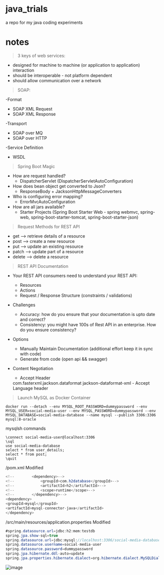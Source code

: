 # java_trials
a repo for my java coding experiments


# notes 

> 3 keys of web services:
- designed for machine to machine (or application to application) interaction
- should be interoperable - not platform dependent
- should allow communication over a network


>SOAP:

-Format
- SOAP XML Request 
- SOAP XML Response
 
-Transport 
- SOAP over MQ 
- SOAP over HTTP

-Service Definition 
- WSDL

> Spring Boot Magic
- How are request handled?
  * DispatcherServlet (DispatcherServletAutoConfiguration)
- How does bean object get converted to Json?
  * ResponseBody + JacksonHttpMessageConverters
- Who is configuring error mapping?
  * ErrorMvcAutoConfiguration
- How are all jars available?
  * Starter Projects (Spring Boot Starter Web - spring webmvc, spring-web, spring-boot-starter-tomcat, spring-boot-starter-json)

> Request Methods for REST API
- get --> retrieve details of a resource
- post --> create a new resource
- put --> update an existing resource
- patch --> update part of a resource
- delete --> delete a resource 

> REST API Documentation
- Your REST API consumers need to understand your REST API:
  - Resources
  - Actions
  - Request / Response Structure (constraints / validations)
- Challenges
  - Accuracy: how do you ensure that your documentation is upto date and correct?
  - Consistency: you might have 100s of Rest API in an enterprise. How do you ensure consistency?
- Options
  - Manually Maintain Documentation (additional effort keep it in sync with code)
  - Generate from code (open api && swagger)

- Content Negotiation
  - Accept Header
   <dependency>
    		<groupId>com.fasterxml.jackson.dataformat</groupId>
    		<artifactId>jackson-dataformat-xml</artifactId>
    </dependency>
  - Accept Language header


> Launch MySQL as Docker Container

```
docker run --detach --env MYSQL_ROOT_PASSWORD=dummypassword --env MYSQL_USER=social-media-user --env MYSQL_PASSWORD=dummypassword --env MYSQL_DATABASE=social-media-database --name mysql --publish 3306:3306 mysql:8-oracle
```

mysqlsh commands
```
\connect social-media-user@localhost:3306
\sql
use social-media-database
select * from user_details;
select * from post;
\quit
```

/pom.xml Modified
```java
<!--		<dependency>-->
<!--			<groupId>com.h2database</groupId>-->
<!--			<artifactId>h2</artifactId>-->
<!--			<scope>runtime</scope>-->
<!--		</dependency>-->
<dependency>
<groupId>mysql</groupId>
<artifactId>mysql-connector-java</artifactId>
</dependency>
```

/src/main/resources/application.properties Modified
```java
#spring.datasource.url=jdbc:h2:mem:testdb
spring.jpa.show-sql=true
spring.datasource.url=jdbc:mysql://localhost:3306/social-media-database
spring.datasource.username=social-media-user
spring.datasource.password=dummypassword
spring.jpa.hibernate.ddl-auto=update
spring.jpa.properties.hibernate.dialect=org.hibernate.dialect.MySQLDialect
```




![image](https://github.com/fatihmaskaraoglu/java_trials/assets/8976615/1d77fd81-7a26-4bd2-86a9-29da7f6d41fa)

